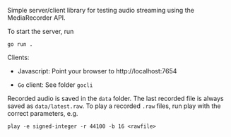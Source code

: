 Simple server/client library for testing audio streaming using the MediaRecorder API.

To start the server, run

 `go run . `

Clients:

* Javascript: Point your browser to http://localhost:7654

* `Go` client: See folder `gocli`

Recorded audio is saved in the `data` folder. The last recorded file is always saved as `data/latest.raw`. To play a recorded `.raw` files, run play with the correct parameters, e.g.

 `play -e signed-integer -r 44100 -b 16 <rawfile>`


